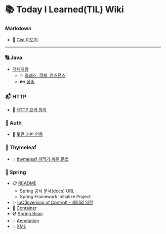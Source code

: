 # 📚 Today I Learned(TIL) Wiki

### Markdown

- 📘 [Gist 이모지](https://github.com/LeeJun1118/TIL/blob/main/markdown/emoji.md)

---

### 🔠 Java
- [객체지향](https://github.com/LeeJun1118/TIL/tree/main/java/oop)
  - 💥 [클래스, 객체, 인스턴스](https://github.com/LeeJun1118/TIL/blob/main/java/oop/class_object_instance.md)
  - 👪 [상속](https://github.com/LeeJun1118/TIL/blob/main/java/oop/inheritance.md)

### 📬 HTTP

- 📄 [HTTP 요약 정리](https://github.com/LeeJun1118/TIL/blob/main/http/basic.md)

### 🔐 Auth

- 🔑 [토큰 기반 인증](https://github.com/LeeJun1118/TIL/blob/main/auth/token.md)

### 🌿 Thymeleaf

- 💡 [thymeleaf 까먹기 쉬운 문법](https://github.com/LeeJun1118/TIL/blob/main/thymeleaf/my-tip.md)

### 🍃 Spring

- 📋 [README](https://github.com/LeeJun1118/TIL/tree/main/spring)
    - Spring 공식 문서(docs) URL
    - Spring Framework Initialize Project
- ✨ [IoC(Inversion of Control) - 제어의 역전](https://github.com/LeeJun1118/TIL/blob/main/spring/ioc.md)
- 🚢 [Container](https://github.com/LeeJun1118/TIL/blob/main/spring/container.md)
- 💿 [Spring Bean](https://github.com/LeeJun1118/TIL/blob/main/spring/bean.md)
- 💡 [Annotation](https://github.com/LeeJun1118/TIL/blob/main/spring/annotation.md)
- 💡 [XML](https://github.com/LeeJun1118/TIL/blob/main/spring/xml.md)